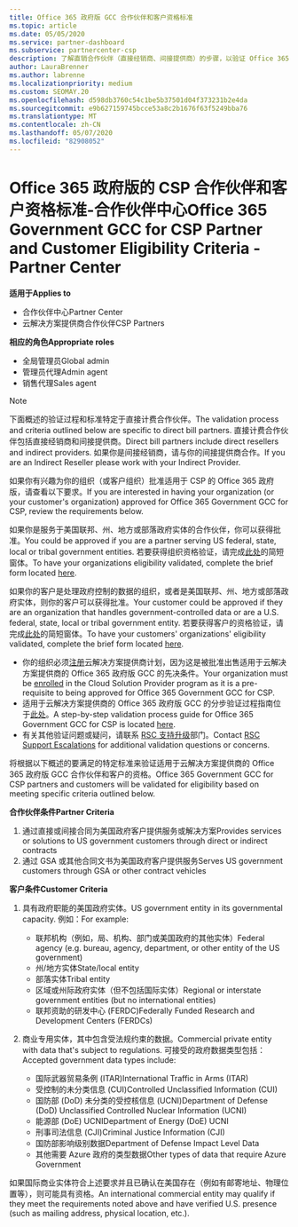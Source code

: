 ```yaml
---
title: Office 365 政府版 GCC 合作伙伴和客户资格标准
ms.topic: article
ms.date: 05/05/2020
ms.service: partner-dashboard
ms.subservice: partnercenter-csp
description: 了解直销合作伙伴（直接经销商、间接提供商）的步骤，以验证 Office 365 政府版的客户和客户的 CSP。
author: LauraBrenner
ms.author: labrenne
ms.localizationpriority: medium
ms.custom: SEOMAY.20
ms.openlocfilehash: d598db3760c54c1be5b37501d04f373231b2e4da
ms.sourcegitcommit: e9b627159745bcce53a8c2b1676f63f5249bba76
ms.translationtype: MT
ms.contentlocale: zh-CN
ms.lasthandoff: 05/07/2020
ms.locfileid: "82908052"
---
```

# <a name="office-365-government-gcc-for-csp-partner-and-customer-eligibility-criteria---partner-center"></a><span data-ttu-id="2ed39-103">Office 365 政府版的 CSP 合作伙伴和客户资格标准-合作伙伴中心</span><span class="sxs-lookup"><span data-stu-id="2ed39-103">Office 365 Government GCC for CSP Partner and Customer Eligibility Criteria - Partner Center</span></span>

<span data-ttu-id="2ed39-104">**适用于**</span><span class="sxs-lookup"><span data-stu-id="2ed39-104">**Applies to**</span></span>

- <span data-ttu-id="2ed39-105">合作伙伴中心</span><span class="sxs-lookup"><span data-stu-id="2ed39-105">Partner Center</span></span>
- <span data-ttu-id="2ed39-106">云解决方案提供商合作伙伴</span><span class="sxs-lookup"><span data-stu-id="2ed39-106">CSP Partners</span></span>

<span data-ttu-id="2ed39-107">**相应的角色**</span><span class="sxs-lookup"><span data-stu-id="2ed39-107">**Appropriate roles**</span></span>

- <span data-ttu-id="2ed39-108">全局管理员</span><span class="sxs-lookup"><span data-stu-id="2ed39-108">Global admin</span></span>
- <span data-ttu-id="2ed39-109">管理员代理</span><span class="sxs-lookup"><span data-stu-id="2ed39-109">Admin agent</span></span>
- <span data-ttu-id="2ed39-110">销售代理</span><span class="sxs-lookup"><span data-stu-id="2ed39-110">Sales agent</span></span>

>[!NOTE]
><span data-ttu-id="2ed39-111">下面概述的验证过程和标准特定于直接计费合作伙伴。</span><span class="sxs-lookup"><span data-stu-id="2ed39-111">The validation process and criteria outlined below are specific to direct bill partners.</span></span> <span data-ttu-id="2ed39-112">直接计费合作伙伴包括直接经销商和间接提供商。</span><span class="sxs-lookup"><span data-stu-id="2ed39-112">Direct bill partners include direct resellers and indirect providers.</span></span>  <span data-ttu-id="2ed39-113">如果你是间接经销商，请与你的间接提供商合作。</span><span class="sxs-lookup"><span data-stu-id="2ed39-113">If you are an Indirect Reseller please work with your Indirect Provider.</span></span>

<span data-ttu-id="2ed39-114">如果你有兴趣为你的组织（或客户组织）批准适用于 CSP 的 Office 365 政府版，请查看以下要求。</span><span class="sxs-lookup"><span data-stu-id="2ed39-114">If you are interested in having your organization (or your customer's organization) approved for Office 365 Government GCC for CSP, review the requirements below.</span></span>

<span data-ttu-id="2ed39-115">如果你是服务于美国联邦、州、地方或部落政府实体的合作伙伴，你可以获得批准。</span><span class="sxs-lookup"><span data-stu-id="2ed39-115">You could be approved if you are a partner serving US federal, state, local or tribal government entities.</span></span> <span data-ttu-id="2ed39-116">若要获得组织资格验证，请完成[此处](https://products.office.com/government/eligibility-validation?ReqType=CSPPartner)的简短窗体。</span><span class="sxs-lookup"><span data-stu-id="2ed39-116">To have your organizations eligibility validated, complete the brief form located [here](https://products.office.com/government/eligibility-validation?ReqType=CSPPartner).</span></span>

<span data-ttu-id="2ed39-117">如果你的客户是处理政府控制的数据的组织，或者是美国联邦、州、地方或部落政府实体，则你的客户可以获得批准。</span><span class="sxs-lookup"><span data-stu-id="2ed39-117">Your customer could be approved if they are an organization that handles government-controlled data or are a U.S. federal, state, local or tribal government entity.</span></span> <span data-ttu-id="2ed39-118">若要获得客户的资格验证，请完成[此处](https://products.office.com/government/eligibility-validation?ReqType=CSPCustomer)的简短窗体。</span><span class="sxs-lookup"><span data-stu-id="2ed39-118">To have your customers' organizations' eligibility validated, complete the brief form located [here](https://products.office.com/government/eligibility-validation?ReqType=CSPCustomer).</span></span> 

-   <span data-ttu-id="2ed39-119">你的组织必须[注册](https://partnercenter.microsoft.com/partner/cloud-solution-provider)云解决方案提供商计划，因为这是被批准出售适用于云解决方案提供商的 Office 365 政府版 GCC 的先决条件。</span><span class="sxs-lookup"><span data-stu-id="2ed39-119">Your organization must be [enrolled](https://partnercenter.microsoft.com/partner/cloud-solution-provider) in the Cloud Solution Provider program as it is a pre-requisite to being approved for Office 365 Government GCC for CSP.</span></span>
-   <span data-ttu-id="2ed39-120">适用于云解决方案提供商的 Office 365 政府版 GCC 的分步验证过程指南位于[此处](https://go.microsoft.com/fwlink/?linkid=2007323)。</span><span class="sxs-lookup"><span data-stu-id="2ed39-120">A step-by-step validation process guide for Office 365 Government GCC for CSP is located [here](https://go.microsoft.com/fwlink/?linkid=2007323).</span></span>
-   <span data-ttu-id="2ed39-121">有关其他验证问题或疑问，请联系 [RSC 支持升级](mailto:usgcce@microsoft.com)部门。</span><span class="sxs-lookup"><span data-stu-id="2ed39-121">Contact [RSC Support Escalations](mailto:usgcce@microsoft.com) for additional validation questions or concerns.</span></span>

<span data-ttu-id="2ed39-122">将根据以下概述的要满足的特定标准来验证适用于云解决方案提供商的 Office 365 政府版 GCC 合作伙伴和客户的资格。</span><span class="sxs-lookup"><span data-stu-id="2ed39-122">Office 365 Government GCC for CSP partners and customers will be validated for eligibility based on meeting specific criteria outlined below.</span></span>

<span data-ttu-id="2ed39-123">**合作伙伴条件**</span><span class="sxs-lookup"><span data-stu-id="2ed39-123">**Partner Criteria**</span></span>
1.  <span data-ttu-id="2ed39-124">通过直接或间接合同为美国政府客户提供服务或解决方案</span><span class="sxs-lookup"><span data-stu-id="2ed39-124">Provides services or solutions to US government customers through direct or indirect contracts</span></span>
2.  <span data-ttu-id="2ed39-125">通过 GSA 或其他合同文书为美国政府客户提供服务</span><span class="sxs-lookup"><span data-stu-id="2ed39-125">Serves US government customers through GSA or other contract vehicles</span></span>

<span data-ttu-id="2ed39-126">**客户条件**</span><span class="sxs-lookup"><span data-stu-id="2ed39-126">**Customer Criteria**</span></span>
1.  <span data-ttu-id="2ed39-127">具有政府职能的美国政府实体。</span><span class="sxs-lookup"><span data-stu-id="2ed39-127">US government entity in its governmental capacity.</span></span> <span data-ttu-id="2ed39-128">例如：</span><span class="sxs-lookup"><span data-stu-id="2ed39-128">For example:</span></span>
 
    -  <span data-ttu-id="2ed39-129">联邦机构（例如，局、机构、部门或美国政府的其他实体）</span><span class="sxs-lookup"><span data-stu-id="2ed39-129">Federal agency (e.g. bureau, agency, department, or other entity of the US government)</span></span>
    -   <span data-ttu-id="2ed39-130">州/地方实体</span><span class="sxs-lookup"><span data-stu-id="2ed39-130">State/local entity</span></span> 
    -   <span data-ttu-id="2ed39-131">部落实体</span><span class="sxs-lookup"><span data-stu-id="2ed39-131">Tribal entity</span></span>
    -   <span data-ttu-id="2ed39-132">区域或州际政府实体（但不包括国际实体）</span><span class="sxs-lookup"><span data-stu-id="2ed39-132">Regional or interstate government entities (but no international entities)</span></span>
    -   <span data-ttu-id="2ed39-133">联邦资助的研发中心 (FERDC)</span><span class="sxs-lookup"><span data-stu-id="2ed39-133">Federally Funded Research and Development Centers (FERDCs)</span></span>

2.  <span data-ttu-id="2ed39-134">商业专用实体，其中包含受法规约束的数据。</span><span class="sxs-lookup"><span data-stu-id="2ed39-134">Commercial private entity with data that's subject to regulations.</span></span> <span data-ttu-id="2ed39-135">可接受的政府数据类型包括：</span><span class="sxs-lookup"><span data-stu-id="2ed39-135">Accepted government data types include:</span></span> 
    -   <span data-ttu-id="2ed39-136">国际武器贸易条例 (ITAR)</span><span class="sxs-lookup"><span data-stu-id="2ed39-136">International Traffic in Arms (ITAR)</span></span>
    -   <span data-ttu-id="2ed39-137">受控制的未分类信息 (CUI)</span><span class="sxs-lookup"><span data-stu-id="2ed39-137">Controlled Unclassified Information (CUI)</span></span>
    -   <span data-ttu-id="2ed39-138">国防部 (DoD) 未分类的受控核信息 (UCNI)</span><span class="sxs-lookup"><span data-stu-id="2ed39-138">Department of Defense (DoD) Unclassified Controlled Nuclear Information (UCNI)</span></span>
    -   <span data-ttu-id="2ed39-139">能源部 (DoE) UCNI</span><span class="sxs-lookup"><span data-stu-id="2ed39-139">Department of Energy (DoE) UCNI</span></span>
    -   <span data-ttu-id="2ed39-140">刑事司法信息 (CJI)</span><span class="sxs-lookup"><span data-stu-id="2ed39-140">Criminal Justice Information (CJI)</span></span>
    -   <span data-ttu-id="2ed39-141">国防部影响级别数据</span><span class="sxs-lookup"><span data-stu-id="2ed39-141">Department of Defense Impact Level Data</span></span>
    -   <span data-ttu-id="2ed39-142">其他需要 Azure 政府的类型数据</span><span class="sxs-lookup"><span data-stu-id="2ed39-142">Other types of data that require Azure Government</span></span>

<span data-ttu-id="2ed39-143">如果国际商业实体符合上述要求并且已确认在美国存在（例如有邮寄地址、物理位置等），则可能具有资格。</span><span class="sxs-lookup"><span data-stu-id="2ed39-143">An international commercial entity may qualify if they meet the requirements noted above and have verified U.S. presence (such as mailing address, physical location, etc.).</span></span>

